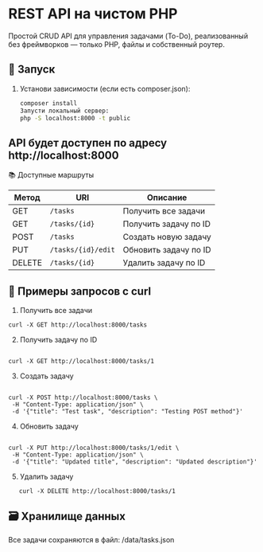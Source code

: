 # REST API на чистом PHP

Простой CRUD API для управления задачами (To-Do), реализованный без фреймворков — только PHP, файлы и собственный роутер.

## 🔧 Запуск

1. Установи зависимости (если есть composer.json):
   ```bash
   composer install
   Запусти локальный сервер:
   php -S localhost:8000 -t public
   ```

## API будет доступен по адресу http://localhost:8000

📚 Доступные маршруты

| Метод  | URI                | Описание              |
| ------ | ------------------ | --------------------- |
| GET    | `/tasks`           | Получить все задачи   |
| GET    | `/tasks/{id}`      | Получить задачу по ID |
| POST   | `/tasks`           | Создать новую задачу  |
| PUT    | `/tasks/{id}/edit` | Обновить задачу по ID |
| DELETE | `/tasks/{id}`      | Удалить задачу по ID  |

## 🧪 Примеры запросов с curl

1. Получить все задачи

```
curl -X GET http://localhost:8000/tasks

```

2. Получить задачу по ID

```

curl -X GET http://localhost:8000/tasks/1

```

3. Создать задачу

```

curl -X POST http://localhost:8000/tasks \
 -H "Content-Type: application/json" \
 -d '{"title": "Test task", "description": "Testing POST method"}'

```

4. Обновить задачу

```

curl -X PUT http://localhost:8000/tasks/1/edit \
 -H "Content-Type: application/json" \
 -d '{"title": "Updated title", "description": "Updated description"}'

```

5. Удалить задачу

```
   curl -X DELETE http://localhost:8000/tasks/1

```

## 🗃 Хранилище данных

Все задачи сохраняются в файл:
/data/tasks.json
